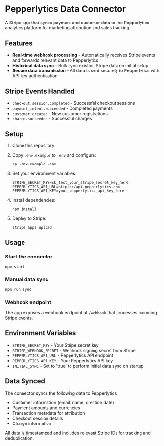 # Pepperlytics Data Connector

A Stripe app that syncs payment and customer data to the Pepperlytics analytics platform for marketing attribution and sales tracking.

## Features

- **Real-time webhook processing** - Automatically receives Stripe events and forwards relevant data to Pepperlytics
- **Historical data sync** - Bulk sync existing Stripe data on initial setup
- **Secure data transmission** - All data is sent securely to Pepperlytics with API key authentication

## Stripe Events Handled

- `checkout.session.completed` - Successful checkout sessions
- `payment_intent.succeeded` - Completed payments
- `customer.created` - New customer registrations
- `charge.succeeded` - Successful charges

## Setup

1. Clone this repository
2. Copy `.env.example` to `.env` and configure:
   ```bash
   cp .env.example .env
   ```

3. Set your environment variables:
   ```
   STRIPE_SECRET_KEY=sk_test_your_stripe_secret_key_here
   PEPPERLYTICS_API_URL=https://api.pepperlytics.com
   PEPPERLYTICS_API_KEY=your_pepperlytics_api_key_here
   ```

4. Install dependencies:
   ```bash
   npm install
   ```

5. Deploy to Stripe:
   ```bash
   stripe apps upload
   ```

## Usage

### Start the connector
```bash
npm start
```

### Manual data sync
```bash
npm run sync
```

### Webhook endpoint
The app exposes a webhook endpoint at `/webhook` that processes incoming Stripe events.

## Environment Variables

- `STRIPE_SECRET_KEY` - Your Stripe secret key
- `STRIPE_WEBHOOK_SECRET` - Webhook signing secret from Stripe
- `PEPPERLYTICS_API_URL` - Pepperlytics API endpoint
- `PEPPERLYTICS_API_KEY` - Your Pepperlytics API key
- `INITIAL_SYNC` - Set to 'true' to perform initial data sync on startup

## Data Synced

The connector syncs the following data to Pepperlytics:

- Customer information (email, name, creation date)
- Payment amounts and currencies
- Transaction metadata for attribution
- Checkout session details
- Charge information

All data is timestamped and includes relevant Stripe IDs for tracking and deduplication.